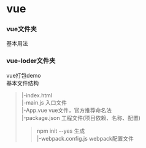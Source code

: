# vue
### vue文件夹
  基本用法
  
### vue-loder文件夹
  vue打包demo<br>
  	基本文件结构<br>
>|-index.html<br>
>|-main.js	入口文件<br>
>|-App.vue	vue文件，官方推荐命名法<br>
>|-package.json	工程文件(项目依赖、名称、配置)<br>
>>npm init --yes 生成<br>
>|-webpack.config.js	webpack配置文件<br>
